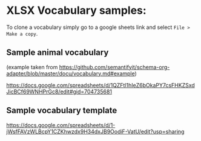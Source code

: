 # XLSX Vocabulary samples:

To clone a vocabulary simply go to a google sheets link and select `File > Make a copy`.

## Sample animal vocabulary

(example taken from https://github.com/semantifyit/schema-org-adapter/blob/master/docu/vocabulary.md#example)

https://docs.google.com/spreadsheets/d/1QZFtl1hIeZ6bOkaPY7csFHKZSxdJicBCf69WNHPrGc8/edit#gid=704735681

## Sample vocabulary template

https://docs.google.com/spreadsheets/d/1-jWsfFAVzWLBcpY1CZKhwzdx9H34dxJB9OodiF-VatU/edit?usp=sharing
